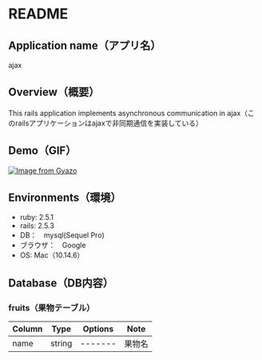 # README

## Application name（アプリ名）
ajax

## Overview（概要）
This rails application implements asynchronous communication in ajax（このrailsアプリケーションはajaxで非同期通信を実装している）

## Demo（GIF）
[![Image from Gyazo](https://i.gyazo.com/0a8275421462847cd1b06c7e88430c05.gif)](https://gyazo.com/0a8275421462847cd1b06c7e88430c05)

## Environments（環境）
- ruby: 2.5.1
- rails: 2.5.3
- DB：　mysql(Sequel Pro)
- ブラウザ：　Google
- OS: Mac（10.14.6）

## Database（DB内容）
### fruits（果物テーブル）
|Column|Type|Options|Note|
|------|----|-------|----|
|name|string|-------|果物名|
